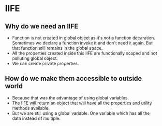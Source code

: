 # IIFE

## Why do we need an IIFE

- Function is not created in global object as it's not a function decaration. Sometimes we declare a function invoke it and don't need it again. But that function still remains in the global space.
- All the properties created inside this IIFE are functionally scoped and not polluting global object.
- We can create private properties.


## How do we make them accessible to outside world

- Because that was the advantage of using global variables.
- The IIFE will return an object that will have all the properties and utility methods available.
- But we are still using a global variable. One variable which has all the data instead of multiple.
